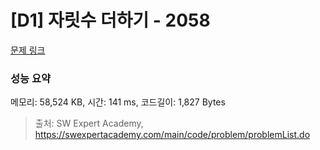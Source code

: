# [D1] 자릿수 더하기 - 2058 

[문제 링크](https://swexpertacademy.com/main/code/problem/problemDetail.do?contestProbId=AV5QPRjqA10DFAUq) 

### 성능 요약

메모리: 58,524 KB, 시간: 141 ms, 코드길이: 1,827 Bytes



> 출처: SW Expert Academy, https://swexpertacademy.com/main/code/problem/problemList.do